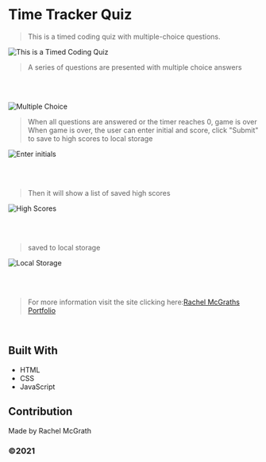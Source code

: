 # Time Tracker Quiz

> This is a timed coding quiz with multiple-choice questions.

![This is a Timed Coding Quiz](https://user-images.githubusercontent.com/52016382/119166047-c9f79600-ba23-11eb-975c-cbfcdd28764a.gif)

>  A series of questions are presented with multiple choice answers

<br />
<br />

![Multiple Choice](https://user-images.githubusercontent.com/52016382/119165362-070f5880-ba23-11eb-9d9c-2be8de7e06f3.png)


> When all questions are answered or the timer reaches 0, game is over
> When game is over, the user can enter initial and score, click "Submit" to save to high scores to local storage

![Enter initials ](https://user-images.githubusercontent.com/52016382/119166258-075c2380-ba24-11eb-80cf-2e8183e12789.png)

<br />
<br />

> Then it will show a list of saved high scores

![High Scores](https://user-images.githubusercontent.com/52016382/119166545-602bbc00-ba24-11eb-96f1-6d64794a3eb8.png)

<br />
<br />

> saved to local storage

![Local Storage](https://user-images.githubusercontent.com/52016382/119165227-e515d600-ba22-11eb-9b55-d1cb6108be4c.png)


<br />
<br />

> For more information visit the site clicking here:[Rachel McGraths Portfolio](https://rmwillow.github.io/portfolio/)

<br/>


## Built With
* HTML
* CSS
* JavaScript

## Contribution
Made by Rachel McGrath

### ©️2021 